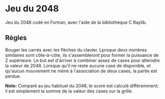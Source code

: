 # Jeu du 2048

Jeu du 2048 codé en Fortran, avec l'aide de la bibliothèque C Raylib.

## Règles

Bouger les carrés avec les flèches du clavier. Lprsque deux nombres similaires sont côte-à-côte, ils s'assembleront pour former la puissance de 2 supérieure. Le but est d'arriver à combiner assez de cases pour atteindre la valeur de 2048. Lorsque qu'il ne reste aucune case de disponible, et qu'aucun mouvement ne mène à l'association de deux cases, la partie est perdue.

**Note:** Comparé au jeu habituel du 2048, le score est calculé différemment; il est simplement la somme de la valeur des cases sur la grille.
